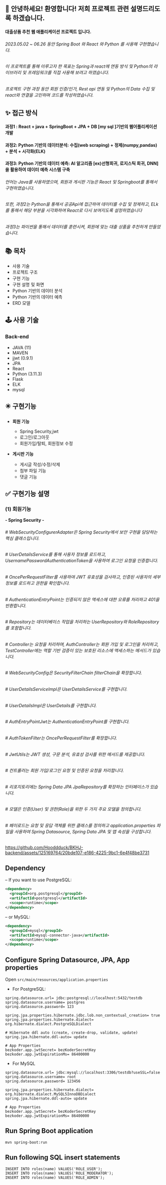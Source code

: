 ## 👋 안녕하세요! 환영합니다! 저희 프로젝트 관련 설명드리도록 하겠습니다.

#### 대출상품 추천 웹 애플리케이션 프로젝트 입니다.

###### 2023.05.02 ~ 06.26 동안 Spring Boot 와 React 와 Python 를 사용해 구현했습니다.
###### 이 프로젝트를 통해 이루고자 한 목표는 Spring과 react에 연동 방식 및 Python의 라이브러리 및 프레임워크를 직접 사용해 보려고 하였습니다.
###### 프로젝트 구현 과정 동안 회원 인증/인가, Rest api 연동 및 Python의 Data 수집 및 react와 연결을 고민하며 코드를 작성하였습니다.

## ✨ 접근 방식

#### 과정1 : React + java + SpringBoot + JPA + DB [my sql ]기반의 웹어플리케이션 개발

#### 과정2: Python 기반의 데이터분석: 수집(web scraping) + 정제(numpy,pandas) + 분석 + 시각화(ELK)

#### 과정3: Python 기반의 데이터 예측: AI 알고리즘 [ex)선형회귀, 로지스틱 회귀, DNN]을 활용하여 데이터 예측 시스템 구축

###### 언어는 Java를 사용하였으며, 회원과 게시판 기능은 React 및 Springboot를 통해서 구현하였습니다.

###### 또한, 과정2는 Python을 통해서 공공Api에 접근하여 데이터를 수집 및 정제하고, ELk를 통해서 해당 부분을 시각화하여 React로 다시 보여지도록 설정하였습니다

###### 과정3는 파이썬을 통해서 데이터를 훈련시켜, 회원에 맞는 대출 상품을 추천하게 만들었습니다.

## 📚 목차

- 사용 기술
- 프로젝트 구조
- 구현 기능
- 구현 설명 및 화면
- Python 기반의 데이터 분석
- Python 기반의 데이터 예측
- ERD 모델

## 🕹 사용 기술

### Back-end

+ JAVA (11)
+ MAVEN
+ jjwt (0.9.1)
+ JPA
+ React
+ Python (3.11.3)
+ Flask
+ ELK
+ mysql

## ✴️ 구현기능

* **회원 기능**
  - Spring Security,jwt
  - 로그인/로그아웃
  - 회원가입/탈퇴, 회원정보 수정
    
* **게시판 기능**
  - 게시글 작성/수정/삭제
  - 첨부 파일 기능
  - 댓글 기능

## ✅ 구현기능 설명

### (1) 회원기능

**- Spring Security -**
###### # WebSecurityConfigurerAdapter은 Spring Security에서 보안 구현을 담당하는 핵심 클래스입니다.
###### # UserDetailsService를 통해 사용자 정보를 로드하고, UsernamePasswordAuthenticationToken을 사용하여 로그인 요청을 인증합니다.
###### # OncePerRequestFilter를 사용하여 JWT 유효성을 검사하고, 인증된 사용자의 세부 정보를 로드하고 권한을 확인합니다.
###### # AuthenticationEntryPoint는 인증되지 않은 액세스에 대한 오류를 처리하고 401을 반환합니다.
###### # Repository는 데이터베이스 작업을 처리하는 UserRepository와 RoleRepository를 포함합니다.
###### # Controller는 요청을 처리하며, AuthController는 회원 가입 및 로그인을 처리하고, TestController에는 역할 기반 검증이 있는 보호된 리소스에 액세스하는 메서드가 있습니다.
###### # WebSecurityConfig은 SecurityFilterChain filterChain을 확장합니다.
###### # UserDetailsServiceImpl은 UserDetailsService를 구현합니다.
###### # UserDetailsImpl은 UserDetails를 구현합니다.
###### # AuthEntryPointJwt는 AuthenticationEntryPoint를 구현합니다.
###### # AuthTokenFilter는 OncePerRequestFilter를 확장합니다.
###### # JwtUtils는 JWT 생성, 구문 분석, 유효성 검사를 위한 메서드를 제공합니다.
###### # 컨트롤러는 회원 가입/로그인 요청 및 인증된 요청을 처리합니다.
###### # 리포지토리에는 Spring Data JPA JpaRepository를 확장하는 인터페이스가 있습니다.
###### # 모델은 인증(User) 및 권한(Role)을 위한 두 가지 주요 모델을 정의합니다.
###### # 페이로드는 요청 및 응답 객체를 위한 클래스를 정의하고 application.properties 파일을 사용하여 Spring Datasource, Spring Data JPA 및 앱 속성을 구성합니다.


https://github.com/Hooddduck/BKHJ-backend/assets/125169764/20bde107-e186-4225-9bc1-6e4f48be3731



## Dependency
– If you want to use PostgreSQL:
```xml
<dependency>
  <groupId>org.postgresql</groupId>
  <artifactId>postgresql</artifactId>
  <scope>runtime</scope>
</dependency>
```
– or MySQL:
```xml
<dependency>
  <groupId>mysql</groupId>
  <artifactId>mysql-connector-java</artifactId>
  <scope>runtime</scope>
</dependency>
```
## Configure Spring Datasource, JPA, App properties
Open `src/main/resources/application.properties`
- For PostgreSQL:
```
spring.datasource.url= jdbc:postgresql://localhost:5432/testdb
spring.datasource.username= postgres
spring.datasource.password= 123

spring.jpa.properties.hibernate.jdbc.lob.non_contextual_creation= true
spring.jpa.properties.hibernate.dialect= org.hibernate.dialect.PostgreSQLDialect

# Hibernate ddl auto (create, create-drop, validate, update)
spring.jpa.hibernate.ddl-auto= update

# App Properties
bezkoder.app.jwtSecret= bezKoderSecretKey
bezkoder.app.jwtExpirationMs= 86400000
```
- For MySQL
```
spring.datasource.url= jdbc:mysql://localhost:3306/testdb?useSSL=false
spring.datasource.username= root
spring.datasource.password= 123456

spring.jpa.properties.hibernate.dialect= org.hibernate.dialect.MySQL5InnoDBDialect
spring.jpa.hibernate.ddl-auto= update

# App Properties
bezkoder.app.jwtSecret= bezKoderSecretKey
bezkoder.app.jwtExpirationMs= 86400000
```
## Run Spring Boot application
```
mvn spring-boot:run
```

## Run following SQL insert statements
```
INSERT INTO roles(name) VALUES('ROLE_USER');
INSERT INTO roles(name) VALUES('ROLE_MODERATOR');
INSERT INTO roles(name) VALUES('ROLE_ADMIN');
```
